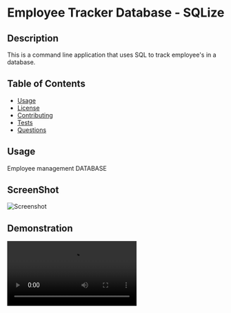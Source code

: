 # Employee Tracker Database - SQLize

## Description

This is a command line application that uses SQL to track employee's in a database.

## Table of Contents
- [Usage](#usage)
- [License](#license)
- [Contributing](#contributing)
- [Tests](#tests)
- [Questions](#questions)

## Usage

Employee management DATABASE

## ScreenShot

![Screenshot](./Assets/examplepic.png)

## Demonstration

![ExampleVid](./Assets/EmployeeTrackerExample.mkv)





